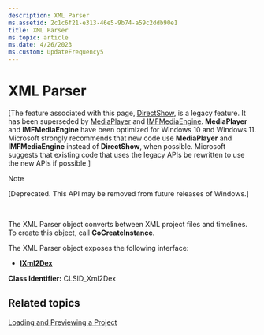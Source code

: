 ```yaml
---
description: XML Parser
ms.assetid: 2c1c6f21-e313-46e5-9b74-a59c2ddb90e1
title: XML Parser
ms.topic: article
ms.date: 4/26/2023
ms.custom: UpdateFrequency5
---
```


# XML Parser

\[The feature associated with this page, [DirectShow](/windows/win32/directshow/directshow), is a legacy feature. It has been superseded by [MediaPlayer](/uwp/api/Windows.Media.Playback.MediaPlayer) and [IMFMediaEngine](/windows/win32/api/mfmediaengine/nn-mfmediaengine-imfmediaengine). **MediaPlayer** and **IMFMediaEngine** have been optimized for Windows 10 and Windows 11. Microsoft strongly recommends that new code use **MediaPlayer** and **IMFMediaEngine** instead of **DirectShow**, when possible. Microsoft suggests that existing code that uses the legacy APIs be rewritten to use the new APIs if possible.\]

> [!Note]  
> \[Deprecated. This API may be removed from future releases of Windows.\]

 

The XML Parser object converts between XML project files and timelines. To create this object, call **CoCreateInstance**.

The XML Parser object exposes the following interface:

-   [**IXml2Dex**](ixml2dex.md)

**Class Identifier:** CLSID\_Xml2Dex

## Related topics

<dl> <dt>

[Loading and Previewing a Project](loading-and-previewing-a-project.md)
</dt> </dl>

 

 



